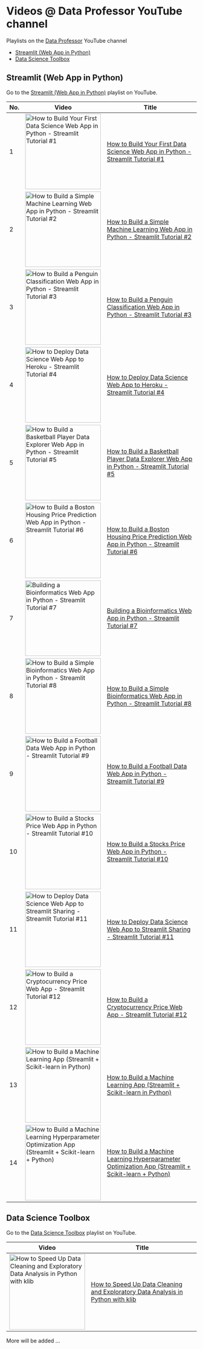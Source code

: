 # Videos @ Data Professor YouTube channel

Playlists on the [Data Professor](http://youtube.com/dataprofessor) YouTube channel
* [Streamlit (Web App in Python)](https://github.com/dataprofessor/youtube/blob/main/README.md#streamlit-web-app-in-python)
* [Data Science Toolbox](https://github.com/dataprofessor/youtube/blob/main/README.md#data-science-toolbox)


## Streamlit (Web App in Python)

Go to the [Streamlit (Web App in Python)](https://www.youtube.com/watch?v=ZZ4B0QUHuNc&list=PLtqF5YXg7GLmCvTswG32NqQypOuYkPRUE) playlist on YouTube.

No. | Video | Title
---|---|---
1|<a href="https://youtu.be/ZZ4B0QUHuNc"><img src="http://img.youtube.com/vi/ZZ4B0QUHuNc/0.jpg" alt="How to Build Your First Data Science Web App in Python - Streamlit Tutorial #1" title="How to Build Your First Data Science Web App in Python - Streamlit Tutorial #1" width="200" /></a> | [How to Build Your First Data Science Web App in Python - Streamlit Tutorial #1](https://youtu.be/ZZ4B0QUHuNc)
2|<a href="https://youtu.be/8M20LyCZDOY"><img src="http://img.youtube.com/vi/8M20LyCZDOY/0.jpg" alt="How to Build a Simple Machine Learning Web App in Python - Streamlit Tutorial #2" title="How to Build a Simple Machine Learning Web App in Python - Streamlit Tutorial #2" width="200" /></a> | [How to Build a Simple Machine Learning Web App in Python - Streamlit Tutorial #2](https://youtu.be/8M20LyCZDOY)
3|<a href="https://youtu.be/Eai1jaZrRDs"><img src="http://img.youtube.com/vi/Eai1jaZrRDs/0.jpg" alt="How to Build a Penguin Classification Web App in Python - Streamlit Tutorial #3" title="How to Build a Penguin Classification Web App in Python - Streamlit Tutorial #3" width="200" /></a> | [How to Build a Penguin Classification Web App in Python - Streamlit Tutorial #3](https://youtu.be/Eai1jaZrRDs)
4|<a href="https://youtu.be/zK4Ch6e1zq8"><img src="http://img.youtube.com/vi/zK4Ch6e1zq8/0.jpg" alt="How to Deploy Data Science Web App to Heroku - Streamlit Tutorial #4" title="How to Deploy Data Science Web App to Heroku - Streamlit Tutorial #4" width="200" /></a> | [How to Deploy Data Science Web App to Heroku - Streamlit Tutorial #4](https://youtu.be/zK4Ch6e1zq8)
5|<a href="https://youtu.be/xiBXspqs0dk"><img src="http://img.youtube.com/vi/xiBXspqs0dk/0.jpg" alt="How to Build a Basketball Player Data Explorer Web App in Python - Streamlit Tutorial #5" title="How to Build a Basketball Player Data Explorer Web App in Python - Streamlit Tutorial #5" width="200" /></a> | [How to Build a Basketball Player Data Explorer Web App in Python - Streamlit Tutorial #5](https://youtu.be/zK4Ch6e1zq8)
6|<a href="https://youtu.be/z5HfbXORZsg"><img src="http://img.youtube.com/vi/z5HfbXORZsg/0.jpg" alt="How to Build a Boston Housing Price Prediction Web App in Python - Streamlit Tutorial #6" title="How to Build a Boston Housing Price Prediction Web App in Python - Streamlit Tutorial #6" width="200" /></a> | [How to Build a Boston Housing Price Prediction Web App in Python - Streamlit Tutorial #6](https://youtu.be/z5HfbXORZsg)
7|<a href="https://youtu.be/iZUH1qlgnys"><img src="http://img.youtube.com/vi/iZUH1qlgnys/0.jpg" alt="Building a Bioinformatics Web App in Python - Streamlit Tutorial #7" title="Building a Bioinformatics Web App in Python - Streamlit Tutorial #7" width="200" /></a> | [Building a Bioinformatics Web App in Python - Streamlit Tutorial #7](https://youtu.be/iZUH1qlgnys)
8|<a href="https://youtu.be/DD9tgg8ivbU"><img src="http://img.youtube.com/vi/DD9tgg8ivbU/0.jpg" alt="How to Build a Simple Bioinformatics Web App in Python - Streamlit Tutorial #8" title="How to Build a Simple Bioinformatics Web App in Python - Streamlit Tutorial #8" width="200" /></a> | [How to Build a Simple Bioinformatics Web App in Python - Streamlit Tutorial #8](https://youtu.be/DD9tgg8ivbU)
9|<a href="https://youtu.be/zYSDlbr-8V8"><img src="http://img.youtube.com/vi/zYSDlbr-8V8/0.jpg" alt="How to Build a Football Data Web App in Python - Streamlit Tutorial #9" title="How to Build a Football Data Web App in Python - Streamlit Tutorial #9" width="200" /></a> | [How to Build a Football Data Web App in Python - Streamlit Tutorial #9](https://youtu.be/zYSDlbr-8V8)
10|<a href="https://youtu.be/JUSFaWkAASI"><img src="http://img.youtube.com/vi/JUSFaWkAASI/0.jpg" alt="How to Build a Stocks Price Web App in Python - Streamlit Tutorial #10" title="How to Build a Stocks Price Web App in Python - Streamlit Tutorial #10" width="200" /></a> | [How to Build a Stocks Price Web App in Python - Streamlit Tutorial #10](https://youtu.be/JUSFaWkAASI)
11|<a href="https://youtu.be/kXvmqg8hc70"><img src="http://img.youtube.com/vi/kXvmqg8hc70/0.jpg" alt="How to Deploy Data Science Web App to Streamlit Sharing - Streamlit Tutorial #11" title="How to Deploy Data Science Web App to Streamlit Sharing - Streamlit Tutorial #11" width="200" /></a> | [How to Deploy Data Science Web App to Streamlit Sharing - Streamlit Tutorial #11](https://youtu.be/kXvmqg8hc70)
12|<a href="https://youtu.be/OYsz4Ww0h3o"><img src="http://img.youtube.com/vi/OYsz4Ww0h3o/0.jpg" alt="How to Build a Cryptocurrency Price Web App - Streamlit Tutorial #12" title="How to Build a Cryptocurrency Price Web App - Streamlit Tutorial #12" width="200" /></a> | [How to Build a Cryptocurrency Price Web App - Streamlit Tutorial #12](https://youtu.be/OYsz4Ww0h3o)
13|<a href="https://youtu.be/eT3JMZagMnE"><img src="http://img.youtube.com/vi/eT3JMZagMnE/0.jpg" alt="How to Build a Machine Learning App (Streamlit + Scikit-learn in Python)" title="How to Build a Machine Learning App (Streamlit + Scikit-learn in Python)" width="200" /></a> | [How to Build a Machine Learning App (Streamlit + Scikit-learn in Python)](https://youtu.be/eT3JMZagMnE)
14|<a href="https://youtu.be/HT2WHLgYpxY"><img src="http://img.youtube.com/vi/HT2WHLgYpxY/0.jpg" alt="How to Build a Machine Learning Hyperparameter Optimization App (Streamlit + Scikit-learn + Python)" title="How to Build a Machine Learning Hyperparameter Optimization App (Streamlit + Scikit-learn + Python)" width="200" /></a> | [How to Build a Machine Learning Hyperparameter Optimization App (Streamlit + Scikit-learn + Python)](https://youtu.be/HT2WHLgYpxY)


## Data Science Toolbox

Go to the [Data Science Toolbox](https://www.youtube.com/watch?v=vCBeGLpvoYM&list=PLtqF5YXg7GLkskjS9D2PSIwKV6HUuWkXo) playlist on YouTube.

Video | Title
---|---
<a href="https://youtu.be/URjJVEeZxxU"><img src="http://img.youtube.com/vi/URjJVEeZxxU/0.jpg" alt="How to Speed Up Data Cleaning and Exploratory Data Analysis in Python with klib" title="How to Speed Up Data Cleaning and Exploratory Data Analysis in Python with klib" width="200" /></a> | [How to Speed Up Data Cleaning and Exploratory Data Analysis in Python with klib](https://youtu.be/URjJVEeZxxU)



More will be added ...
